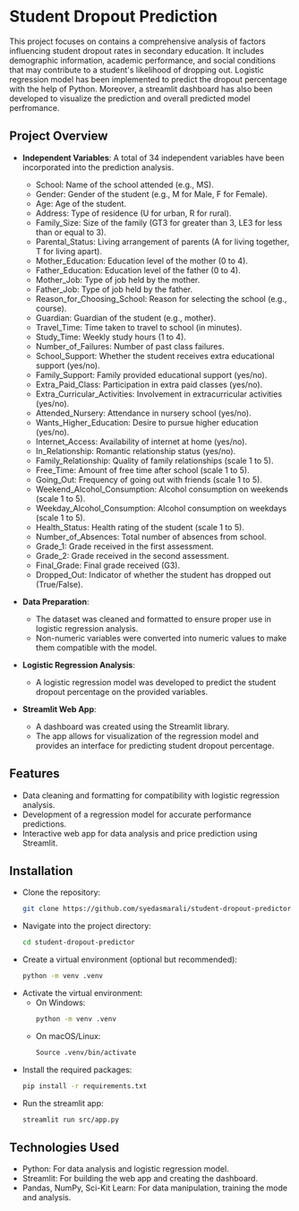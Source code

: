 # Student Dropout Prediction

This project focuses on contains a comprehensive analysis of factors influencing student dropout rates in secondary education. It includes demographic information, academic performance, and social conditions that may contribute to a student's likelihood of dropping out.
Logistic regression model has been implemented to predict the dropout percentage with the help of Python. Moreover, a streamlit dashboard has also been developed to visualize the prediction and overall predicted model perfromance.

## Project Overview

- **Independent Variables**:
  A total of 34 independent variables have been incorporated into the prediction analysis. 
  - School: Name of the school attended (e.g., MS).
  - Gender: Gender of the student (e.g., M for Male, F for Female).
  - Age: Age of the student.
  - Address: Type of residence (U for urban, R for rural).
  - Family_Size: Size of the family (GT3 for greater than 3, LE3 for less than or equal to 3).
  - Parental_Status: Living arrangement of parents (A for living together, T for living apart).
  - Mother_Education: Education level of the mother (0 to 4).
  - Father_Education: Education level of the father (0 to 4).
  - Mother_Job: Type of job held by the mother.
  - Father_Job: Type of job held by the father.
  - Reason_for_Choosing_School: Reason for selecting the school (e.g., course).
  - Guardian: Guardian of the student (e.g., mother).
  - Travel_Time: Time taken to travel to school (in minutes).
  - Study_Time: Weekly study hours (1 to 4).
  - Number_of_Failures: Number of past class failures.
  - School_Support: Whether the student receives extra educational support (yes/no).
  - Family_Support: Family provided educational support (yes/no).
  - Extra_Paid_Class: Participation in extra paid classes (yes/no).
  - Extra_Curricular_Activities: Involvement in extracurricular activities (yes/no).
  - Attended_Nursery: Attendance in nursery school (yes/no).
  - Wants_Higher_Education: Desire to pursue higher education (yes/no).
  - Internet_Access: Availability of internet at home (yes/no).
  - In_Relationship: Romantic relationship status (yes/no).
  - Family_Relationship: Quality of family relationships (scale 1 to 5).
  - Free_Time: Amount of free time after school (scale 1 to 5).
  - Going_Out: Frequency of going out with friends (scale 1 to 5).
  - Weekend_Alcohol_Consumption: Alcohol consumption on weekends (scale 1 to 5).
  - Weekday_Alcohol_Consumption: Alcohol consumption on weekdays (scale 1 to 5).
  - Health_Status: Health rating of the student (scale 1 to 5).
  - Number_of_Absences: Total number of absences from school.
  - Grade_1: Grade received in the first assessment.
  - Grade_2: Grade received in the second assessment.
  - Final_Grade: Final grade received (G3).
  - Dropped_Out: Indicator of whether the student has dropped out (True/False).

- **Data Preparation**: 
  - The dataset was cleaned and formatted to ensure proper use in logistic regression analysis.
  - Non-numeric variables were converted into numeric values to make them compatible with the model.

- **Logistic Regression Analysis**: 
  - A logistic regression model was developed to predict the student dropout percentage on the provided variables.

- **Streamlit Web App**: 
  - A dashboard was created using the Streamlit library.
  - The app allows for visualization of the regression model and provides an interface for predicting student dropout percentage.

## Features

- Data cleaning and formatting for compatibility with logistic regression analysis.
- Development of a regression model for accurate performance predictions.
- Interactive web app for data analysis and price prediction using Streamlit.

## Installation

- Clone the repository:
   ```bash
   git clone https://github.com/syedasmarali/student-dropout-predictor.git
   
- Navigate into the project directory:
  ```bash
  cd student-dropout-predictor

- Create a virtual environment (optional but recommended):
  ```bash
  python -m venv .venv

- Activate the virtual environment:
  - On Windows:
    ```bash
    python -m venv .venv
  - On macOS/Linux:
    ```bash
    Source .venv/bin/activate

- Install the required packages:
  ```bash
  pip install -r requirements.txt

- Run the streamlit app:
  ```bash
  streamlit run src/app.py


## Technologies Used

- Python: For data analysis and logistic regression model.
- Streamlit: For building the web app and creating the dashboard.
- Pandas, NumPy, Sci-Kit Learn: For data manipulation, training the mode and analysis.
